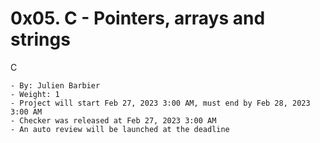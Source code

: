 # 0x05. C - Pointers, arrays and strings

C

    - By: Julien Barbier
	- Weight: 1
	- Project will start Feb 27, 2023 3:00 AM, must end by Feb 28, 2023 3:00 AM
	- Checker was released at Feb 27, 2023 3:00 AM
	- An auto review will be launched at the deadline
